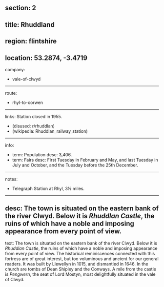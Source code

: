 section: 2
----
title: Rhuddland
----
region: flintshire
----
location: 53.2874, -3.4719
----
company:
- vale-of-clwyd
----
route:
- rhyl-to-corwen
----
links:
Station closed in 1955.
- (disused: r/rhuddlan)
- (wikipedia: Rhuddlan_railway_station)
----
info:
- term: Population
  desc: 3,406.
- term: Fairs
  desc: First Tuesday in February and May, and last Tuesday in July and October, and the Tuesday before the 25th December.
----
notes:
- Telegraph Station at Rhyl, 3½ miles.
----
desc: The town is situated on the eastern bank of the river Clwyd. Below it is *Rhuddlan Castle*, the ruins of which have a noble and imposing appearance from every point of view.
----
text: The town is situated on the eastern bank of the river Clwyd. Below it is *Rhuddlan Castle*, the ruins of which have a noble and imposing appearance from every point of view. The historical reminiscences connected with this fortress are of great interest, but too voluminous and ancient for our general readers. It was built by Llewellyn in 1015, and dismantled in 1646. In the church are tombs of Dean Shipley and the Conways. A mile from the castle is *Pengwern*, the seat of Lord Mostyn, most delightfully situated in the vale of Clwyd.
